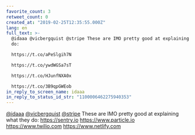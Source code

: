 ```yaml
---
favorite_count: 3
retweet_count: 0
created_at: "2019-02-25T12:35:55.000Z"
lang: en
full_text: >-
  @idaaa @vicbergquist @stripe These are IMO pretty good at explaining what they
  do:

  https://t.co/aPeSlgih7N

  https://t.co/ywdWGSa7sT

  https://t.co/HJunfNXA0x

  https://t.co/3B9qpGWEob
in_reply_to_screen_name: idaaa
in_reply_to_status_id_str: "1100006462275940353"
---
```


[@idaaa](https://twitter.com/idaaa)
[@vicbergquist](https://twitter.com/vicbergquist)
[@stripe](https://twitter.com/stripe) These are IMO pretty good at explaining
what they do: <https://sentry.io> <https://www.particle.io>
<https://www.twilio.com> <https://www.netlify.com>

